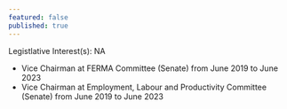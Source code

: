 ```yaml
---
featured: false
published: true
---
```

Legistlative Interest(s): NA

* Vice Chairman at FERMA Committee (Senate) from June 2019 to June 2023
* Vice Chairman at Employment, Labour and Productivity Committee (Senate) from June 2019 to June 2023

